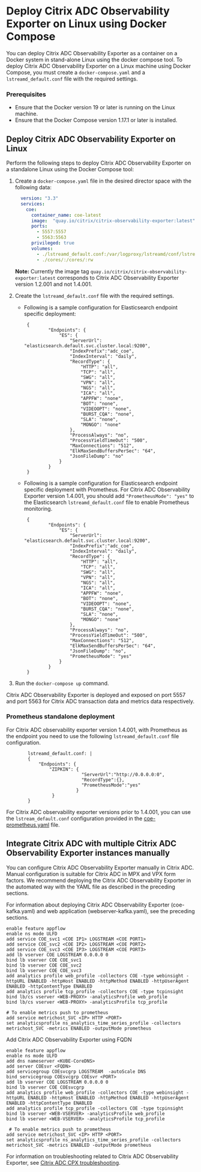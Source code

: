# Deploy Citrix ADC Observability Exporter on Linux using Docker Compose

You can deploy Citrix ADC Observability Exporter as a container on a Docker system in stand-alone Linux using the docker compose tool. To deploy Citrix ADC Observability Exporter on a Linux machine using Docker Compose, you must create a `docker-compose.yaml` and a `lstreamd_default.conf` file with the required settings.

### Prerequisites

  -  Ensure that the Docker version 19 or later is running on the Linux machine.
  -  Ensure that the Docker Compose version 1.17.1 or later is installed.

## Deploy Citrix ADC Observability Exporter on Linux

Perform the following steps to deploy Citrix ADC Observability Exporter on a standalone Linux using the Docker Compose tool:

1.  Create a `docker-compose.yaml` file in the desired director space with the following data:

      ```yml
        version: "3.3"
        services:
          coe:
            container_name: coe-latest
            image:  "quay.io/citrix/citrix-observability-exporter:latest"
            ports:
              - 5557:5557
              - 5563:5563
            privileged: true
            volumes:
              - ./lstreamd_default.conf:/var/logproxy/lstreamd/conf/lstreamd_default.conf:rw
              - ./cores/:/cores/:rw
      ```

    **Note:** Currently the image tag `quay.io/citrix/citrix-observability-exporter:latest` corresponds to Citrix ADC Observability Exporter version 1.2.001 and not 1.4.001.

2.  Create the `lstreamd_default.conf` file with the required settings.

    -  Following is a sample configuration for Elasticsearch endpoint specific deployment:

            {
                    "Endpoints": {
                        "ES": {
                            "ServerUrl": "elasticsearch.default.svc.cluster.local:9200",
                            "IndexPrefix":"adc_coe",
                            "IndexInterval": "daily",
                            "RecordType": {
                                "HTTP": "all",
                                "TCP": "all",
                                "SWG": "all",
                                "VPN": "all",
                                "NGS": "all",
                                "ICA": "all",
                                "APPFW": "none",
                                "BOT": "none",
                                "VIDEOOPT": "none",
                                "BURST_CQA": "none",
                                "SLA": "none",
                                "MONGO": "none"
                            },
                            "ProcessAlways": "no",
                            "ProcessYieldTimeOut": "500",
                            "MaxConnections": "512",
                            "ElkMaxSendBuffersPerSec": "64",
                            "JsonFileDump": "no"
                        }
                    }
            }

    -  Following is a sample configuration for Elasticsearch endpoint specific deployment with Prometheus. For Citrix ADC Observability Exporter version 1.4.001, you should add `"PrometheusMode": "yes"` to the Elasticsearch `lstreamd_default.conf` file to enable Prometheus monitoring.

            {
                    "Endpoints": {
                        "ES": {
                            "ServerUrl": "elasticsearch.default.svc.cluster.local:9200",
                            "IndexPrefix":"adc_coe",
                            "IndexInterval": "daily",
                            "RecordType": {
                                "HTTP": "all",
                                "TCP": "all",
                                "SWG": "all",
                                "VPN": "all",
                                "NGS": "all",
                                "ICA": "all",
                                "APPFW": "none",
                                "BOT": "none",
                                "VIDEOOPT": "none",
                                "BURST_CQA": "none",
                                "SLA": "none",
                                "MONGO": "none"
                            },
                            "ProcessAlways": "no",
                            "ProcessYieldTimeOut": "500",
                            "MaxConnections": "512",
                            "ElkMaxSendBuffersPerSec": "64",
                            "JsonFileDump": "no",
                            "PrometheusMode": "yes"
                        }
                    }
            }

3.  Run the `docker-compose up` command.

Citrix ADC Observability Exporter is deployed and exposed on port 5557 and port 5563 for Citrix ADC transaction data and metrics data respectively.

### Prometheus standalone deployment

For Citrix ADC observability exporter version 1.4.001, with Prometheus as the endpoint you need to use the following `lstreamd_default.conf` file configuration.

            lstreamd_default.conf: |
            {
                "Endpoints": {
                    "ZIPKIN": {
                                "ServerUrl":"http://0.0.0.0:0",
                                "RecordType":{},
                                "PrometheusMode":"yes"
                              }
                     }
            }

For Citrix ADC observability exporter versions prior to 1.4.001, you can use the `lstream_default.conf` configuration provided in the [coe-prometheus.yaml](https://github.com/citrix/citrix-observability-exporter/blob/master/deployment/coe-prometheus.yaml) file.

## Integrate Citrix ADC with multiple Citrix ADC Observability Exporter instances manually

You can configure Citrix ADC Observability Exporter manually in Citrix ADC. Manual configuration is suitable for Citrix ADC in MPX and VPX form factors. We recommend deploying the Citrix ADC Observability Exporter in the automated way with the YAML file as described in the preceding sections.

For information about deploying Citrix ADC Observability Exporter (coe-kafka.yaml) and web application (webserver-kafka.yaml), see the preceding sections.

```
enable feature appflow
enable ns mode ULFD
add service COE_svc1 <COE IP1> LOGSTREAM <COE PORT1>
add service COE_svc2 <COE IP2> LOGSTREAM <COE PORT2>
add service COE_svc3 <COE IP3> LOGSTREAM <COE PORT3>
add lb vserver COE LOGSTREAM 0.0.0.0 0
bind lb vserver COE COE_svc1
bind lb vserver COE COE_svc2
bind lb vserver COE COE_svc3
add analytics profile web_profile -collectors COE -type webinsight -httpURL ENABLED -httpHost ENABLED -httpMethod ENABLED -httpUserAgent ENABLED -httpContentType ENABLED
add analytics profile tcp_profile -collectors COE -type tcpinsight
bind lb/cs vserver <WEB-PROXY> -analyticsProfile web_profile
bind lb/cs vserver <WEB-PROXY> -analyticsProfile tcp_profile
 
# To enable metrics push to prometheus
add service metrichost_SVC <IP> HTTP <PORT>
set analyticsprofile ns_analytics_time_series_profile -collectors metrichost_SVC -metrics ENABLED -outputMode prometheus

```

Add Citrix ADC Observability Exporter using FQDN

```
enable feature appflow
enable ns mode ULFD
add dns nameserver <KUBE-CoreDNS>
add server COEsvr <FQDN>
add servicegroup COEsvcgrp LOGSTREAM  -autoScale DNS
bind servicegroup COEsvcgrp COEsvr <PORT>
add lb vserver COE LOGSTREAM 0.0.0.0 0
bind lb vserver COE COEsvcgrp
add analytics profile web_profile -collectors COE -type webinsight -httpURL ENABLED -httpHost ENABLED -httpMethod ENABLED -httpUserAgent ENABLED -httpContentType ENABLED
add analytics profile tcp_profile -collectors COE -type tcpinsight
bind lb vserver <WEB-VSERVER> -analyticsProfile web_profile
bind lb vserver <WEB-VSERVER> -analyticsProfile tcp_profile
 
 # To enable metrics push to prometheus
add service metrichost_SVC <IP> HTTP <PORT>
set analyticsprofile ns_analytics_time_series_profile -collectors metrichost_SVC -metrics ENABLED -outputMode prometheus

```

For information on troubleshooting related to Citrix ADC Observability Exporter, see [Citrix ADC CPX troubleshooting](https://docs.citrix.com/en-us/citrix-adc-cpx/current-release/cpx-troubleshooting.html).